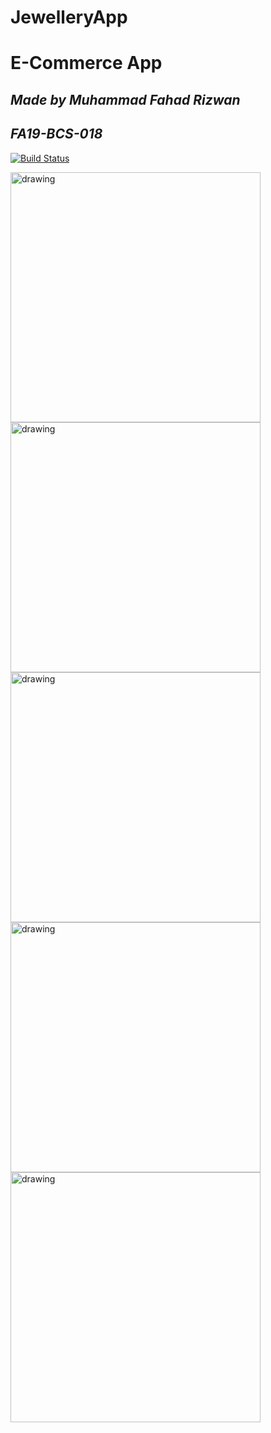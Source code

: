 # JewelleryApp
# E-Commerce App
## _Made by Muhammad Fahad Rizwan_
## _FA19-BCS-018_

[![Build Status](https://travis-ci.org/joemccann/dillinger.svg?branch=master)](https://travis-ci.org/joemccann/dillinger)


<img src="https://user-images.githubusercontent.com/59868973/147475042-d4871042-0bd9-458b-a002-d74d96dd2052.png" alt="drawing" width="400"/>
<img src="https://user-images.githubusercontent.com/59868973/147475110-babb705f-7c16-48ca-a7a0-15467e7d76bd.png" alt="drawing" width="400"/>
<img src="https://user-images.githubusercontent.com/59868973/147475114-3f54289d-a206-4fc9-82eb-2983ada9bbeb.png" alt="drawing" width="400"/>
<img src="https://user-images.githubusercontent.com/59868973/147475118-6a97d505-017e-4992-82b7-1ddd223ff440.png" alt="drawing" width="400"/>
<img src="https://user-images.githubusercontent.com/59868973/147475121-741237c7-3708-4bc4-a08a-9dbd42b9ce94.png" alt="drawing" width="400"/>

